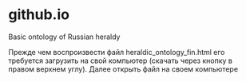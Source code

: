# github.io
Basic ontology of Russian heraldy

Прежде чем воспроизвести файл heraldic_ontology_fin.html его требуется загрузить на свой компьютер (скачать через кнопку в правом верхнем углу). Далее открыть файл на своем компьютере
